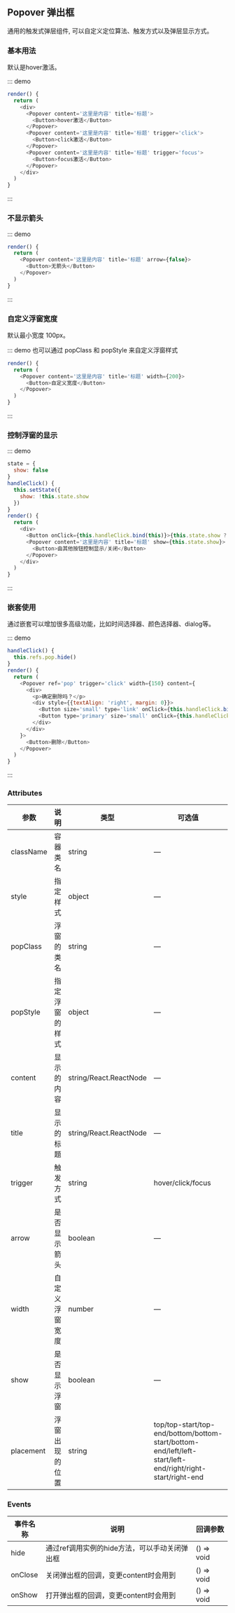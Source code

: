 ## Popover 弹出框

通用的触发式弹层组件, 可以自定义定位算法、触发方式以及弹层显示方式。

### 基本用法

默认是hover激活。

::: demo
```js
render() {
  return (
    <div>
      <Popover content='这里是内容' title='标题'>
        <Button>hover激活</Button>
      </Popover>
      <Popover content='这里是内容' title='标题' trigger='click'>
        <Button>click激活</Button>
      </Popover>
      <Popover content='这里是内容' title='标题' trigger='focus'>
        <Button>focus激活</Button>
      </Popover>
    </div>
  )
}
```
:::

### 不显示箭头

::: demo
```js
render() {
  return (
    <Popover content='这里是内容' title='标题' arrow={false}>
      <Button>无箭头</Button>
    </Popover>
  )
}
```
:::

### 自定义浮窗宽度

默认最小宽度 100px。

::: demo 也可以通过 popClass 和 popStyle 来自定义浮窗样式
```js
render() {
  return (
    <Popover content='这里是内容' title='标题' width={200}>
      <Button>自定义宽度</Button>
    </Popover>
  )
}
```
:::

### 控制浮窗的显示

::: demo 
```js
state = {
  show: false
}
handleClick() {
  this.setState({
    show: !this.state.show
  })
}
render() {
  return (
    <div>
      <Button onClick={this.handleClick.bind(this)}>{this.state.show ? '关闭' : '打开'}</Button>
      <Popover content='这里是内容' title='标题' show={this.state.show}>
        <Button>由其他按钮控制显示/关闭</Button>
      </Popover>
    </div>
  )
}
```
:::

### 嵌套使用

通过嵌套可以增加很多高级功能，比如时间选择器、颜色选择器、dialog等。

::: demo 
```js
handleClick() {
  this.refs.pop.hide()
}
render() {
  return (
    <Popover ref='pop' trigger='click' width={150} content={
      <div>
        <p>确定删除吗？</p>
        <div style={{textAlign: 'right', margin: 0}}>
          <Button size='small' type='link' onClick={this.handleClick.bind(this)}>取消</Button>
          <Button type='primary' size='small' onClick={this.handleClick.bind(this)}>确定</Button>
        </div>
      </div>
    }>
      <Button>删除</Button>
    </Popover>
  )
}
```
:::

### Attributes
| 参数      | 说明          | 类型      | 可选值                           | 默认值  |
|---------- |-------------- |---------- |--------------------------------  |-------- |
| className | 容器类名 | string | — | — |
| style | 指定样式 | object | — | — |
| popClass | 浮窗的类名 | string | — | — |
| popStyle | 指定浮窗的样式 | object | — | — |
| content | 显示的内容 | string/React.ReactNode | — | — |
| title | 显示的标题 | string/React.ReactNode | — | — |
| trigger | 触发方式 | string | hover/click/focus | hover |
| arrow | 是否显示箭头 | boolean | — | true |
| width | 自定义浮窗宽度 | number | — | 默认最小宽度100px |
| show | 是否显示浮窗 | boolean | — | false |
| placement | 浮窗出现的位置 | string | top/top-start/top-end/bottom/bottom-start/bottom-end/left/left-start/left-end/right/right-start/right-end | bottom |

### Events
| 事件名称 | 说明 | 回调参数 |
|---------- |-------- |---------- |
| hide | 通过ref调用实例的hide方法，可以手动关闭弹出框 | () => void |
| onClose | 关闭弹出框的回调，变更content时会用到 | () => void |
| onShow | 打开弹出框的回调，变更content时会用到 | () => void |
